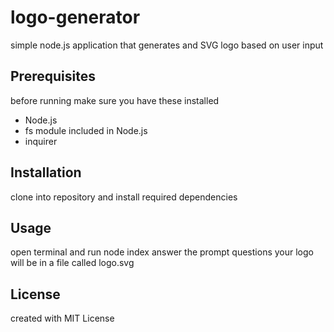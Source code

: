 # logo-generator
simple node.js application that generates and SVG logo based on user input

## Prerequisites
before running make sure you have these installed
* Node.js
* fs module included in Node.js
* inquirer

## Installation
clone into repository and install required dependencies

## Usage
open terminal and run node index
answer the prompt questions
your logo will be in a file called logo.svg

## License
created with MIT License